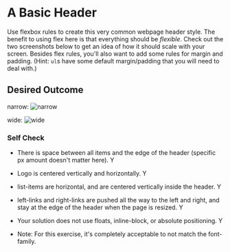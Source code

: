 # A Basic Header

Use flexbox rules to create this very common webpage header style. The benefit to using flex here is that everything should be _flexible_. Check out the two screenshots below to get an idea of how it should scale with your screen. Besides flex rules, you'll also want to add some rules for margin and padding. (Hint: `ul`s have some default margin/padding that you will need to deal with.)

## Desired Outcome

narrow:
![narrow](./desired-outcome-narrow.png)

wide: 
![wide](./desired-outcome-wide.png)

### Self Check
- There is space between all items and the edge of the header (specific px amount doesn't matter here). Y
- Logo is centered vertically and horizontally. Y
- list-items are horizontal, and are centered vertically inside the header. Y
- left-links and right-links are pushed all the way to the left and right, and stay at the edge of the header when the page is resized. Y
- Your solution does not use floats, inline-block, or absolute positioning. Y

- Note: For this exercise, it's completely acceptable to not match the font-family.